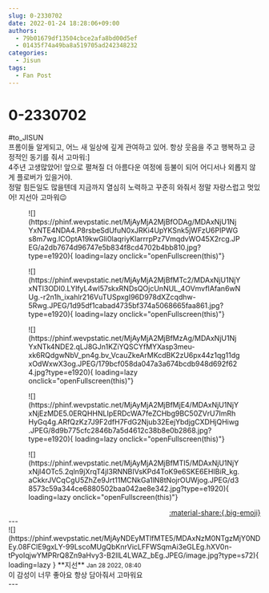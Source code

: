 ```yaml
---
slug: 0-2330702
date: 2022-01-24 18:28:06+09:00
authors:
  - 79b01679df13504cbce2afa8bd00d5ef
  - 01435f74a49ba8a519705ad242348232
categories:
  - Jisun
tags:
  - Fan Post
---
```


# 0-2330702

<div class="post-container" markdown="1">
<div class="content-container md-sidebar__scrollwrap" markdown="1">

\#to_JISUN <br>프롬이들 알게되고, 어느 새 일상에 깊게 관여하고 있어. 항상 웃음을 주고 행복하고 긍정적인 동기를 줘서 고마워:] <br>4주년 고생많았어! 앞으로 펼쳐질 더 아름다운 여정에 등불이 되어 어디서나 외롭지 않게 플로버가 있을거야.<br>정말 힘든일도 많을텐데 지금까지 열심히 노력하고 꾸준히 와줘서 정말 자랑스럽고 멋있어! 지선아 고마워😉
<figure markdown="1">
![](https://phinf.wevpstatic.net/MjAyMjA2MjBfODAg/MDAxNjU1NjYxNTE4NDA4.P8rsbeSdUfuN0xJRKi4UpYKSnk5jWFzU6PIPWGs8m7wg.lCOptA19kwGli0laqriyKlarrrpPz7VmqdvWO45X2rcg.JPEG/a2db7674d96747e5b834f8cd4702b4bb810.jpg?type=e1920){ loading=lazy onclick="openFullscreen(this)"}
</figure>

<figure markdown="1">
![](https://phinf.wevpstatic.net/MjAyMjA2MjBfMTc2/MDAxNjU1NjYxNTI3ODI0.LYIfyL4wI57skxRNDsQOjcUnNUL_4OVmvfIAfan6wNUg.-r2n1h_ixahlr216VuTUSpxgI96D978dXZcqdhw-5Rwg.JPEG/1d95df1cabad4735bf374a5068665faa861.jpg?type=e1920){ loading=lazy onclick="openFullscreen(this)"}
</figure>

<figure markdown="1">
![](https://phinf.wevpstatic.net/MjAyMjA2MjBfMzAg/MDAxNjU1NjYxNTk4NDE2.qLJ8GJn1KZiYQSCYfMYXasp3meu-xk6RQdgwNbV_pn4g.bv_VcauZkeArMKcdBK2zU6px44z1qg11dgxOdWxwX3og.JPEG/179bcf058da047a3a674bcdb948d692f624.jpg?type=e1920){ loading=lazy onclick="openFullscreen(this)"}
</figure>

<figure markdown="1">
![](https://phinf.wevpstatic.net/MjAyMjA2MjBfMjE4/MDAxNjU1NjYxNjEzMDE5.0ERQHHNLIpERDcWA7feZCHbg9BC50ZVrU7ImRhHyGq4g.ARfQzKz7J9F2dfH7FdG2Njub32EejYbdjgCXDHjQHiwg.JPEG/8d9b775cfc2846b7a5d4612c38b8e0b2868.jpg?type=e1920){ loading=lazy onclick="openFullscreen(this)"}
</figure>

<figure markdown="1">
![](https://phinf.wevpstatic.net/MjAyMjA2MjBfMTI5/MDAxNjU1NjYxNjI4OTc5.2qln9jXrqT4jl3RNNBIVsKPd4ToK9e6SKE6EHIBiR_kg.aCkkrJVCqCgU5ZhZe9Jrt11MCNkGa1lN8tNojrOUWjog.JPEG/d38573c59a344ce6880502baa042ae8e342.jpg?type=e1920){ loading=lazy onclick="openFullscreen(this)"}
</figure>


</div>
</div>

<div style="text-align: right;" markdown="1">
<a href="https://weverse.io/fromis9/fanpost/0-2330702" style="text-align: right;">:material-share:{.big-emoji}</a>
</div>
---

<div class="comments-container md-sidebar__scrollwrap" markdown="1">
<div class="comment" markdown="1">
<div class='id-container' markdown="1">
![](https://phinf.wevpstatic.net/MjAyNDEyMTlfMTE5/MDAxNzM0NTgzMjY0NDEy.08FClE9gxLY-99LscoMUgQbKnrVicLFFWSqmAi3eGLEg.hXV0n-tPyoIqjwYMPRrQ8Zn9aHvy3-B2llL4LWAZ_bEg.JPEG/image.jpg?type=s72){ loading=lazy }
**<span class="artist">지선</span>** <small>Jan 28 2022, 08:40</small><br>
</div>
<div class='comment-body' markdown="1">
이 감성이 너무 좋아요 항상 담아줘서 고마워요
</div>
</div>
</div>
---
